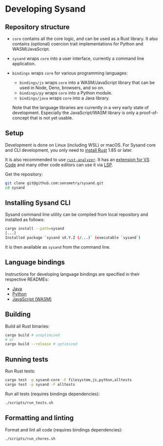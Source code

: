 # Developing Sysand

## Repository structure

- `core` contains all the core logic, and can be used as a Rust library. It also
  contains (optional) coercion trait implementations for Python and
  WASM/JavaScript.
- `sysand` wraps `core` into a user interface, currently a command line
  application.
- `bindings` wraps `core` for various programming languages:

  - `bindings/js` wraps `core` into a WASM/JavaScript library that can be used
    in Node, Deno, browsers, and so on.
  - `bindings/py` wraps `core` into a Python module.
  - `bindings/java` wraps `core` into a Java library.

  Note that the language libraries are currently in a very early state of
  development. Especially the JavaScript/WASM library is only a proof-of-concept
  that is not yet usable.

## Setup

Development is done on Linux (including WSL) or macOS. For Sysand core and CLI
development, you only need to [install
Rust](https://rust-lang.org/tools/install/) 1.85 or later.

It is also recommended to use [`rust-analyzer`](https://github.com/rust-lang/rust-analyzer).
It has an [extension for VS
Code](https://marketplace.visualstudio.com/items?itemName=rust-lang.rust-analyzer)
and many other code editors can use it via
[LSP](https://microsoft.github.io/language-server-protocol/).

Get the repository:
```sh
git clone git@github.com:sensmetry/sysand.git
cd sysand
```

## Installing Sysand CLI

Sysand command line utility can be compiled from local repository and
installed as follows:
```sh
cargo install --path=sysand
[...]
Installed package `sysand vX.Y.Z (/...)` (executable `sysand`)
```
It is then available as `sysand` from the command line.

## Language bindings

Instructions for developing language bindings are specified in
their respective READMEs:

- [Java](bindings/java/README.md)
- [Python](bindings/py/README.md)
- [JavaScript (WASM)](bindings/js/README.md)

## Building

Build all Rust binaries:
```sh
cargo build # unoptimized
# or
cargo build --release # optimized
```

## Running tests

Run Rust tests:
```sh
cargo test -p sysand-core -F filesystem,js,python,alltests
cargo test -p sysand -F alltests
```

Run all tests (requires bindings dependencies):
```sh
./scripts/run_tests.sh
```

## Formatting and linting

Format and lint all code (requires bindings dependencies):
```sh
./scripts/run_chores.sh
```
